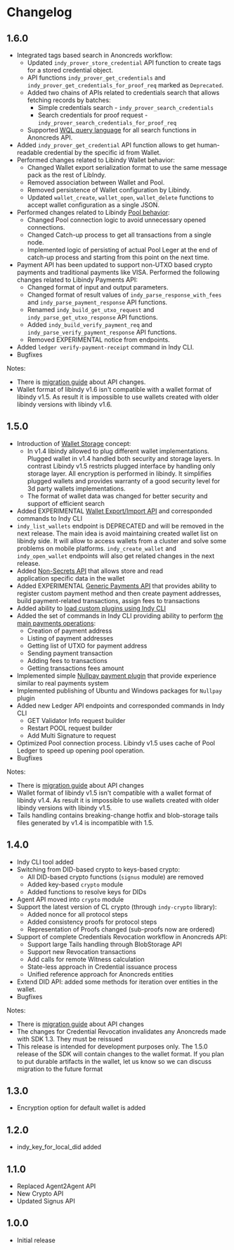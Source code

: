 # Changelog

## 1.6.0

* Integrated tags based search in Anoncreds workflow:
    * Updated `indy_prover_store_credential` API function to create tags for a stored credential object.
    * API functions `indy_prover_get_credentials` and `indy_prover_get_credentials_for_proof_req` marked as `Deprecated`.
    * Added two chains of APIs related to credentials search that allows fetching records by batches:
        * Simple credentials search - `indy_prover_search_credentials`
        * Search credentials for proof request - `indy_prover_search_credentials_for_proof_req`
    * Supported [WQL query language](https://github.com/hyperledger/indy-sdk/tree/master/doc/design/011-wallet-query-language) for all search functions in Anoncreds API.
* Added `indy_prover_get_credential` API function allows to get human-readable credential by the specific id from Wallet.
* Performed changes related to Libindy Wallet behavior:
    * Changed Wallet export serialization format to use the same message pack as the rest of LibIndy.
    * Removed association between Wallet and Pool.
    * Removed persistence of Wallet configuration by Libindy.
    * Updated `wallet_create`, `wallet_open`, `wallet_delete` functions to accept wallet configuration as a single JSON.
* Performed changes related to Libindy [Pool behavior](https://github.com/hyperledger/indy-sdk/tree/master/doc/design/009-efficient-connections):
    * Changed Pool connection logic to avoid unnecessary opened connections.
    * Changed Catch-up process to get all transactions from a single node.
    * Implemented logic of persisting of actual Pool Leger at the end of catch-up process and starting from this point on the next time.
* Payment API has been updated to support non-UTXO based crypto payments and traditional payments like VISA.
Performed the following changes related to Libindy Payments API:
    * Changed format of input and output parameters.
    * Changed format of result values of `indy_parse_response_with_fees` and `indy_parse_payment_response` API functions.
    * Renamed `indy_build_get_utxo_request` and `indy_parse_get_utxo_response` API functions.
    * Added `indy_build_verify_payment_req` and `indy_parse_verify_payment_response` API functions.
    * Removed EXPERIMENTAL notice from endpoints.
* Added `ledger verify-payment-receipt` command in Indy CLI.
* Bugfixes       

Notes:

* There is [migration guide](doc/migration-guide-1.5.0-1.6.0.md) about API changes.
* Wallet format of libindy v1.6 isn't compatible with a wallet format of libindy v1.5. As result it is impossible to use wallets
  created with older libindy versions with libindy v1.6.
  
## 1.5.0

* Introduction of [Wallet Storage](https://github.com/hyperledger/indy-sdk/tree/master/doc/design/003-wallet-storage) concept:
  * In v1.4 libindy allowed to plug different wallet implementations. Plugged wallet in v1.4 handled both security
    and storage layers. In contrast Libindy v1.5 restricts plugged interface by handling only storage layer.
    All encryption is performed in libindy. It simplifies plugged wallets and provides warranty of a good security level
    for 3d party wallets implementations.
  * The format of wallet data was changed for better security and support of efficient search
* Added EXPERIMENTAL [Wallet Export/Import API](https://github.com/hyperledger/indy-sdk/tree/master/doc/design/009-wallet-export-import) and
  corresponded commands to Indy CLI
* ```indy_list_wallets``` endpoint is DEPRECATED and will be removed in the next release. The main idea is avoid
  maintaining created wallet list on libindy side. It will allow to access wallets from a cluster and solve
  some problems on mobile platforms. ```indy_create_wallet``` and ```indy_open_wallet``` endpoints will
  also get related changes in the next release.
* Added [Non-Secrets API](https://github.com/hyperledger/indy-sdk/tree/master/doc/design/003-wallet-storage#non-secrets-api) that allows store and read  
  application specific data in the wallet
* Added EXPERIMENTAL [Generic Payments API](https://github.com/hyperledger/indy-sdk/tree/master/doc/design/004-payment-interface#payment-method-api) that provides
  ability to register custom payment method
  and then create payment addresses, build payment-related transactions, assign fees to transactions
* Added ability to [load custom plugins using Indy CLI](https://github.com/hyperledger/indy-sdk/tree/master/doc/design/006-cli-plugins)
* Added the set of commands in Indy CLI providing ability to perform
  [the main payments operations](https://github.com/hyperledger/indy-sdk/tree/master/doc/design/007-cli-payments):
  * Creation of payment address
  * Listing of payment addresses
  * Getting list of UTXO for payment address
  * Sending payment transaction
  * Adding fees to transactions
  * Getting transactions fees amount
* Implemented simple [Nullpay payment plugin](https://github.com/hyperledger/indy-sdk/tree/master/libnullpay) that provide experience
  similar to real payments system
* Implemented publishing of Ubuntu and Windows packages for `Nullpay` plugin
* Added new Ledger API endpoints and corresponded commands in Indy CLI
  * GET Validator Info request builder
  * Restart POOL request builder
  * Add Multi Signature to request
* Optimized Pool connection process. Libindy v1.5 uses cache of Pool Ledger to speed up opening pool operation.
* Bugfixes

Notes:

* There is [migration guide](doc/migration-guide-1.4.0-1.5.0.md) about API changes
* Wallet format of libindy v1.5 isn't compatible with a wallet format of libindy v1.4. As result it is impossible to use wallets
  created with older libindy versions with libindy v1.5.
* Tails handling contains breaking-change hotfix and blob-storage tails files generated by v1.4 is incompatible with 1.5.

## 1.4.0

* Indy CLI tool added
* Switching from DID-based crypto to keys-based crypto:
  * All DID-based crypto functions (`signus` module) are removed
  * Added key-based `crypto` module
  * Added functions to resolve keys for DIDs
* Agent API moved into `crypto` module
* Support the latest version of CL crypto (through `indy-crypto` library):
  * Added nonce for all protocol steps
  * Added consistency proofs for protocol steps
  * Representation of Proofs changed (sub-proofs now are ordered)
* Support of complete Credentials Revocation workflow in Anoncreds API:
  * Support large Tails handling through BlobStorage API
  * Support new Revocation transactions
  * Add calls for remote Witness calculation
  * State-less approach in Credential issuance process
  * Unified reference approach for Anoncreds entities
* Extend DID API: added some methods for iteration over entities in the wallet.
* Bugfixes

Notes:

* There is [migration guide](doc/migration-guide-1.3.0-1.4.0.md) about API changes
* The changes for Credential Revocation invalidates any Anoncreds made with SDK 1.3. They must be reissued
* This release is intended for development purposes only. The 1.5.0 release of the SDK will contain changes to the wallet format. If you plan to put durable artifacts in the wallet, let us know so we can discuss migration to the future format

## 1.3.0

* Encryption option for default wallet is added

## 1.2.0

* indy_key_for_local_did added

## 1.1.0

* Replaced Agent2Agent API
* New Crypto API
* Updated Signus API

## 1.0.0

* Initial release
